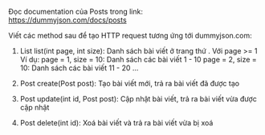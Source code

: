 Đọc documentation của Posts trong link: https://dummyjson.com/docs/posts

Viết các method sau để tạo HTTP request tương ứng tới dummyjson.com:

1. List<Post> list(int page, int size): Danh sách <size> bài viết ở trang thứ <page>. Với page >= 1
   Ví dụ:
   page = 1, size = 10: Danh sách các bài viết 1 - 10
   page = 2, size = 10: Danh sách các bài viết 11 - 20
   ...

2. Post create(Post post): Tạo bài viết mới, trả ra bài viết đã được tạo
3. Post update(int id, Post post): Cập nhật bài viết, trả ra bài viết vừa được cập nhật
4. Post delete(int id): Xoá bài viết và trả ra bài viết vừa bị xoá